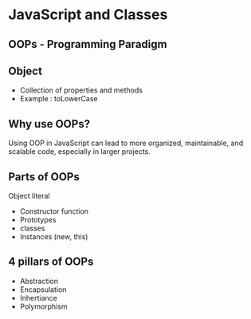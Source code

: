 # JavaScript and Classes

## OOPs - Programming Paradigm

## Object
- Collection of properties and methods
- Example : toLowerCase

## Why use OOPs?
Using OOP in JavaScript can lead to more organized, maintainable, and scalable code, especially in larger projects.

## Parts of OOPs
Object literal

- Constructor function
- Prototypes
- classes
- Instances (new, this)

## 4 pillars of OOPs

- Abstraction
- Encapsulation
- Inhertiance
- Polymorphism
